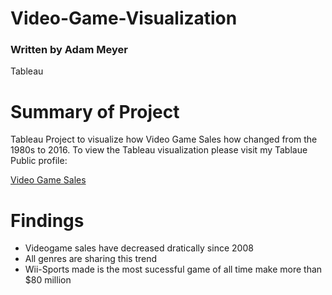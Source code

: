 # Video-Game-Visualization
### Written by Adam Meyer
Tableau

# Summary of Project
Tableau Project to visualize how Video Game Sales how changed from the 1980s to 2016. To view the Tableau visualization please visit my Tablaue Public profile:

[Video Game Sales](https://public.tableau.com/app/profile/adam.meyer8878/viz/VideoGameSales_16778733011190/Dashboard1)

# Findings
- Videogame sales have decreased dratically since 2008
- All genres are sharing this trend
- Wii-Sports made is the most sucessful game of all time make more than $80 million 

